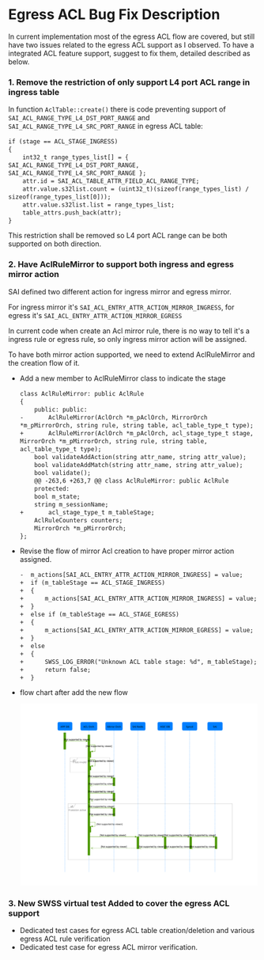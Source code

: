 # Egress ACL Bug Fix Description

In current implementation most of the egress ACL flow are covered, but still have two issues related to the egress ACL support as I observed. To have a integrated ACL feature support, suggest to fix them, detailed described as below.


### 1. Remove the restriction of only support L4 port ACL range in ingress table 

In function `AclTable::create()` there is code preventing support of `SAI_ACL_RANGE_TYPE_L4_DST_PORT_RANGE` and `SAI_ACL_RANGE_TYPE_L4_SRC_PORT_RANGE` in egress ACL table:

    if (stage == ACL_STAGE_INGRESS)
    {
        int32_t range_types_list[] = { SAI_ACL_RANGE_TYPE_L4_DST_PORT_RANGE, SAI_ACL_RANGE_TYPE_L4_SRC_PORT_RANGE };
        attr.id = SAI_ACL_TABLE_ATTR_FIELD_ACL_RANGE_TYPE;
        attr.value.s32list.count = (uint32_t)(sizeof(range_types_list) / sizeof(range_types_list[0]));
        attr.value.s32list.list = range_types_list;
        table_attrs.push_back(attr);
    }

This restriction shall be removed so L4 port ACL range can be both supported on both direction. 
 
### 2. Have AclRuleMirror to support both ingress and egress mirror action

SAI defined two different action for ingress mirror and egress mirror. 

For ingress mirror it's `SAI_ACL_ENTRY_ATTR_ACTION_MIRROR_INGRESS`, for egress it's `SAI_ACL_ENTRY_ATTR_ACTION_MIRROR_EGRESS`

In current code when create an Acl mirror rule, there is no way to tell it's a ingress rule or egress rule, so only ingress mirror action will be assigned.

To have both mirror action supported, we need to extend AclRuleMirror and the creation flow of it.

 -  Add a new member to AclRuleMirror class to indicate the stage
 
		class AclRuleMirror: public AclRule
		{
			public:	public:
		-       AclRuleMirror(AclOrch *m_pAclOrch, MirrorOrch *m_pMirrorOrch, string rule, string table, acl_table_type_t type);	
		+       AclRuleMirror(AclOrch *m_pAclOrch, acl_stage_type_t stage, MirrorOrch *m_pMirrorOrch, string rule, string table, acl_table_type_t type);
			bool validateAddAction(string attr_name, string attr_value);
			bool validateAddMatch(string attr_name, string attr_value);
			bool validate();
			@@ -263,6 +263,7 @@ class AclRuleMirror: public AclRule
			protected:
			bool m_state;
			string m_sessionName;
		+       acl_stage_type_t m_tableStage;
			AclRuleCounters counters;
			MirrorOrch *m_pMirrorOrch;
		};

 -  Revise the flow of mirror Acl creation to have proper mirror action assigned.
 
		-  m_actions[SAI_ACL_ENTRY_ATTR_ACTION_MIRROR_INGRESS] = value;
		+  if (m_tableStage == ACL_STAGE_INGRESS)
		+  {   
		+      m_actions[SAI_ACL_ENTRY_ATTR_ACTION_MIRROR_INGRESS] = value;
		+  }
		+  else if (m_tableStage == ACL_STAGE_EGRESS)
		+  {
		+      m_actions[SAI_ACL_ENTRY_ATTR_ACTION_MIRROR_EGRESS] = value;
		+  }
		+  else
		+  {
		+      SWSS_LOG_ERROR("Unknown ACL table stage: %d", m_tableStage);
		+      return false;
		+  }
 
- flow chart after add the new flow

   ![](https://github.com/Azure/SONiC/blob/master/images/acl_hld/acl_mirror_rule_flow.svg)

### 3. New SWSS virtual test Added to cover the egress ACL support

 - Dedicated test cases for egress ACL table creation/deletion and various egress ACL rule verification
 - Dedicated test case for egress ACL mirror verification.


 
